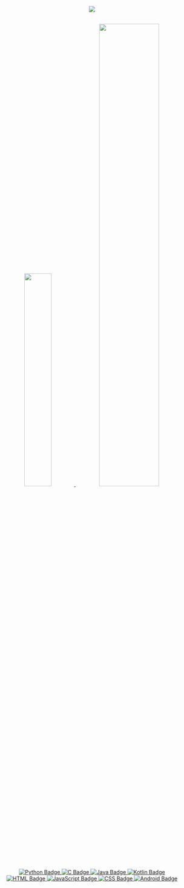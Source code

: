 <p align = "center">
<img src="https://capsule-render.vercel.app/api?type=waving&color=auto&height=250&section=header&text=Goeun&fontSize=70"/>
</p>
<br>
<div align="center">
   <a href="https://hits.seeyoufarm.com">
     <img src="https://github-readme-stats.vercel.app/api/top-langs/?username=Jang-Goeun&layout=donut&show_icons=true&theme=material-palenight&hide_border=true&bg_color=fff&icon_color=58A6FF&text_color=000&title_color=58A6FF&count_private=true&exclude_repo=Face-Transfer-Application" width=38% />
   </a>
<a href="https://github.com/anuraghazra/github-readme-stats">
  <img src="https://github-readme-stats.vercel.app/api?username=Jang-Goeun&show_icons=true&theme=material-palenight&hide_border=true&bg_color=fff&icon_color=58A6FF&text_color=000&title_color=58A6FF&count_private=true" width=56% />
</div>
<br>
<br>
<br>
<div align="center">
    <img src="https://img.shields.io/badge/Python-14354C?style=for-the-badge&logo=python&logoColor=white" alt="Python Badge"/>
  <img src="https://img.shields.io/badge/C-00599C?style=for-the-badge&logo=c&logoColor=white" alt="C Badge"/>
  <img src="https://img.shields.io/badge/Java-ED8B00?style=for-the-badge&logo=openjdk&logoColor=white" alt="Java Badge"/>
  <img src="https://img.shields.io/badge/Kotlin-0095D5?&style=for-the-badge&logo=kotlin&logoColor=white" alt="Kotlin Badge"/>
  <br>
  <img src="https://img.shields.io/badge/HTML-239120?style=for-the-badge&logo=html5&logoColor=white" alt="HTML Badge"/>
  <img src="https://img.shields.io/badge/JavaScript-F7DF1E?style=for-the-badge&logo=JavaScript&logoColor=white" alt="JavaScript Badge"/>
  <img src="https://img.shields.io/badge/CSS-239120?&style=for-the-badge&logo=css3&logoColor=white" alt="CSS Badge"/>
  <img src="https://img.shields.io/badge/Android-3DDC84?style=for-the-badge&logo=android&logoColor=white" alt="Android Badge"/>
</div>
